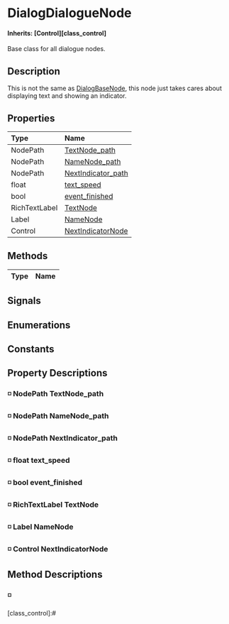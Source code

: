 # DialogDialogueNode

#### **Inherits:** \[Control\]\[class\_control\]

Base class for all dialogue nodes.

## Description

This is not the same as [DialogBaseNode](class_dialog_base_node.md), this node just takes cares about displaying text and showing an indicator.

## Properties

| Type | Name |
| :--- | :--- |
| NodePath | [TextNode\_path]() |
| NodePath | [NameNode\_path]() |
| NodePath | [NextIndicator\_path]() |
| float | [text\_speed]() |
| bool | [event\_finished]() |
| RichTextLabel | [TextNode]() |
| Label | [NameNode]() |
| Control | [NextIndicatorNode]() |

## Methods

| Type | Name |
| :--- | :--- |


## Signals

## Enumerations

## Constants

## Property Descriptions

### ◽ NodePath TextNode\_path

### ◽ NodePath NameNode\_path

### ◽ NodePath NextIndicator\_path

### ◽ float text\_speed

### ◽ bool event\_finished

### ◽ RichTextLabel TextNode

### ◽ Label NameNode

### ◽ Control NextIndicatorNode

## Method Descriptions

### ◽

\[class\_control\]:\#

